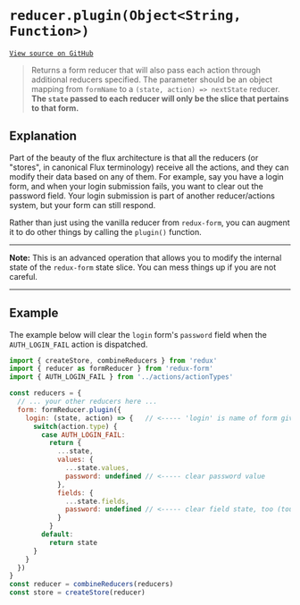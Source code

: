# `reducer.plugin(Object<String, Function>)`

[`View source on GitHub`](https://github.com/erikras/redux-form/blob/master/src/reducer.js#L369)

> Returns a form reducer that will also pass each action through additional reducers specified.
The parameter should be an object mapping from `formName` to a `(state, action) => nextState`
reducer. **The `state` passed to each reducer will only be the slice that pertains to that form.**

## Explanation

Part of the beauty of the flux architecture is that all the reducers (or "stores", in canonical
Flux terminology) receive all the actions, and they can modify their data based on any of them.
For example, say you have a login form, and when your login submission fails, you want to clear
out the password field. Your login submission is part of another reducer/actions system, but
your form can still respond.

Rather than just using the vanilla reducer from `redux-form`, you can augment it to do other
things by calling the `plugin()` function.

---

**Note:** This is an advanced operation that allows you to modify the internal state of the 
`redux-form` state slice. You can mess things up if you are not careful.

---

## Example

The example below will clear the `login` form's `password` field when the `AUTH_LOGIN_FAIL`
action is dispatched.

```javascript
import { createStore, combineReducers } from 'redux'
import { reducer as formReducer } from 'redux-form'
import { AUTH_LOGIN_FAIL } from '../actions/actionTypes'

const reducers = {
  // ... your other reducers here ...
  form: formReducer.plugin({
    login: (state, action) => {   // <----- 'login' is name of form given to reduxForm()
      switch(action.type) {
        case AUTH_LOGIN_FAIL:
          return {
            ...state,
            values: {
              ...state.values,
              password: undefined // <----- clear password value
            },
            fields: {
              ...state.fields,
              password: undefined // <----- clear field state, too (touched, etc.)
            }
          }
        default:
          return state
      }
    }
  })
}
const reducer = combineReducers(reducers)
const store = createStore(reducer)
```
